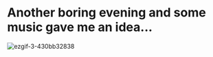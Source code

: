 # Another boring evening and some music gave me an idea...

![ezgif-3-430bb32838](https://user-images.githubusercontent.com/94391872/236054205-8dbfe3c2-bcdf-4d38-bf1e-4a95859c58d2.gif)
